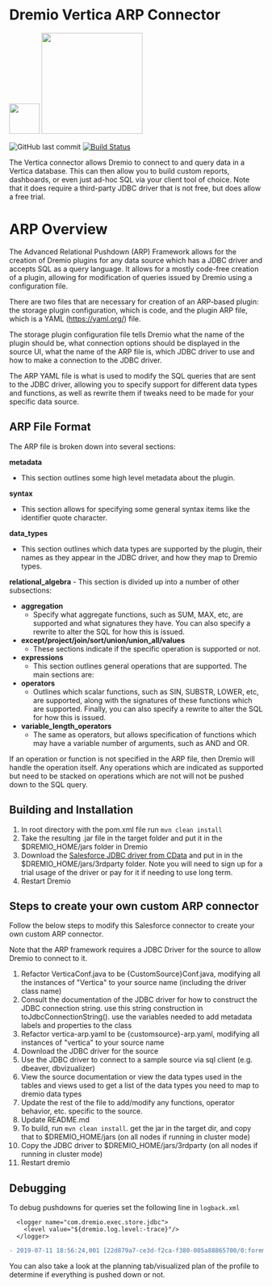 # Dremio Vertica ARP Connector


<img src="https://www.dremio.com/img/dremio-website.png" width="60"> <img src="https://f002.backblazeb2.com/file/forlic-public/Vertica_pos_blk_rgb-2.svg" width="200">

![GitHub last commit](https://img.shields.io/github/last-commit/forlic/dremio-vertica-connector) [![Build Status](https://travis-ci.org/forlic/dremio-vertica-connector.svg?branch=master)](https://travis-ci.org/forlic/dremio-vertica-connector)

The Vertica connector allows Dremio to connect to and query data in a Vertica database. This can then allow you to build custom reports, dashboards, or even just ad-hoc SQL via your client tool of choice. Note that it does require a third-party JDBC driver that is not free, but does allow a free trial.


# ARP Overview

The Advanced Relational Pushdown (ARP) Framework allows for the creation of Dremio plugins for any data source which has a JDBC driver and accepts SQL 
as a query language. It allows for a mostly code-free creation of a plugin, allowing for modification of queries issued 
by Dremio using a configuration file.

There are two files that are necessary for creation of an ARP-based plugin: the storage plugin configuration, which 
is code, and the plugin ARP file, which is a YAML (https://yaml.org/) file.

The storage plugin configuration file tells Dremio what the name of the plugin should be, what connection options 
should be displayed in the source UI, what the name of the ARP file is, which JDBC driver to use and how to make a 
connection to the JDBC driver.

The ARP YAML file is what is used to modify the SQL queries that are sent to the JDBC driver, allowing you to specify 
support for different data types and functions, as well as rewrite them if tweaks need to be made for your specific 
data source. 

## ARP File Format

The ARP file is broken down into several sections:

**metadata**
- This section outlines some high level metadata about the plugin.

**syntax**
- This section allows for specifying some general syntax items like the identifier quote character.

**data_types**
- This section outlines which data types are supported by the plugin, their names as they appear in the JDBC driver, and how they map to Dremio types.

**relational_algebra** - This section is divided up into a number of other subsections:

- **aggregation**
  - Specify what aggregate functions, such as SUM, MAX, etc, are supported and what signatures they have. You can also specify a rewrite to alter the SQL for how this is issued.
- **except/project/join/sort/union/union_all/values**
  - These sections indicate if the specific operation is supported or not.
- **expressions**
  - This section outlines general operations that are supported. The main sections are:
- **operators**
  - Outlines which scalar functions, such as SIN, SUBSTR, LOWER, etc, are supported, along with the signatures of these functions which are supported. Finally, you can also specify a rewrite to alter the SQL for how this is issued.
- **variable_length_operators**
  - The same as operators, but allows specification of functions which may have a variable number of arguments, such as AND and OR.

If an operation or function is not specified in the ARP file, then Dremio will handle the operation itself. Any operations which are indicated as supported but need to be stacked on operations which are not will not be pushed down to the SQL query.


## Building and Installation

1. In root directory with the pom.xml file run `mvn clean install`
2. Take the resulting .jar file in the target folder and put it in the $DREMIO_HOME/jars folder in Dremio
3. Download the [Salesforce JDBC driver from CData](https://www.cdata.com/drivers/salesforce/jdbc/) and put in in the $DREMIO_HOME/jars/3rdparty folder. Note you will need to sign up for a trial usage of the driver or pay for it if needing to use long term.
4. Restart Dremio


## Steps to create your own custom ARP connector

Follow the below steps to modify this Salesforce connector to create your own custom ARP connector.

Note that the ARP framework requires a JDBC Driver for the source to allow Dremio to connect to it.

1. Refactor VerticaConf.java to be {CustomSource}Conf.java, modifying all the instances of "Vertica" to your source name (including the driver class name)
2. Consult the documentation of the JDBC driver for how to construct the JDBC connection string. use this string construction in toJdbcConnectionString(). use the variables needed to add metadata labels and properties to the class
3. Refactor vertica-arp.yaml to be {customsource}-arp.yaml, modifying all instances of "vertica" to your source name
4. Download the JDBC driver for the source
5. Use the JDBC driver to connect to a sample source via sql client (e.g. dbeaver, dbvizualizer)
6. View the source documentation or view the data types used in the tables and views used to get a list of the data types you need to map to dremio data types
7. Update the rest of the file to add/modify any functions, operator behavior, etc. specific to the source. 
8. Update README.md
9. To build, run `mvn clean install`. get the jar in the target dir, and copy that to $DREMIO_HOME/jars (on all nodes if running in cluster mode)
10. Copy the JDBC driver to $DREMIO_HOME/jars/3rdparty (on all nodes if running in cluster mode)
11. Restart dremio 

## Debugging

To debug pushdowns for queries set the following line in `logback.xml`

```
  <logger name="com.dremio.exec.store.jdbc">
    <level value="${dremio.log.level:-trace}"/>
  </logger>
 ```
  
```diff
- 2019-07-11 18:56:24,001 [22d879a7-ce3d-f2ca-f380-005a88865700/0:foreman-planning] DEBUG c.d.e.store.jdbc.dialect.arp.ArpYaml - Operator / not supported. Aborting pushdown.
```

You can also take a look at the planning tab/visualized plan of the profile to determine if everything is pushed down or not.
